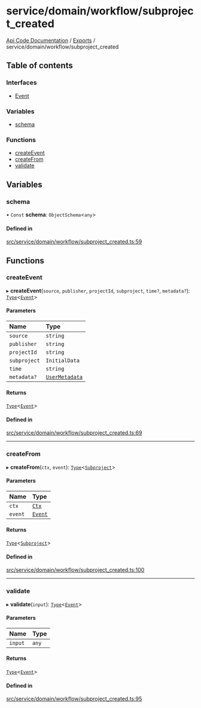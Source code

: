 # service/domain/workflow/subproject\_created
 
[Api Code Documentation](../README.md) / [Exports](../modules.md) / service/domain/workflow/subproject\_created

## Table of contents

### Interfaces

- [Event](../interfaces/service_domain_workflow_subproject_created.Event.md)

### Variables

- [schema](service_domain_workflow_subproject_created.md#schema)

### Functions

- [createEvent](service_domain_workflow_subproject_created.md#createevent)
- [createFrom](service_domain_workflow_subproject_created.md#createfrom)
- [validate](service_domain_workflow_subproject_created.md#validate)

## Variables

### schema

• `Const` **schema**: `ObjectSchema`\<`any`\>

#### Defined in

[src/service/domain/workflow/subproject_created.ts:59](https://github.com/openkfw/TruBudget/blob/40b449a/api/src/service/domain/workflow/subproject_created.ts#L59)

## Functions

### createEvent

▸ **createEvent**(`source`, `publisher`, `projectId`, `subproject`, `time?`, `metadata?`): [`Type`](result.md#type)\<[`Event`](../interfaces/service_domain_workflow_subproject_created.Event.md)\>

#### Parameters

| Name | Type |
| :------ | :------ |
| `source` | `string` |
| `publisher` | `string` |
| `projectId` | `string` |
| `subproject` | `InitialData` |
| `time` | `string` |
| `metadata?` | [`UserMetadata`](service_domain_metadata.md#usermetadata) |

#### Returns

[`Type`](result.md#type)\<[`Event`](../interfaces/service_domain_workflow_subproject_created.Event.md)\>

#### Defined in

[src/service/domain/workflow/subproject_created.ts:69](https://github.com/openkfw/TruBudget/blob/40b449a/api/src/service/domain/workflow/subproject_created.ts#L69)

___

### createFrom

▸ **createFrom**(`ctx`, `event`): [`Type`](result.md#type)\<[`Subproject`](../interfaces/service_domain_workflow_subproject.Subproject.md)\>

#### Parameters

| Name | Type |
| :------ | :------ |
| `ctx` | [`Ctx`](../interfaces/lib_ctx.Ctx.md) |
| `event` | [`Event`](../interfaces/service_domain_workflow_subproject_created.Event.md) |

#### Returns

[`Type`](result.md#type)\<[`Subproject`](../interfaces/service_domain_workflow_subproject.Subproject.md)\>

#### Defined in

[src/service/domain/workflow/subproject_created.ts:100](https://github.com/openkfw/TruBudget/blob/40b449a/api/src/service/domain/workflow/subproject_created.ts#L100)

___

### validate

▸ **validate**(`input`): [`Type`](result.md#type)\<[`Event`](../interfaces/service_domain_workflow_subproject_created.Event.md)\>

#### Parameters

| Name | Type |
| :------ | :------ |
| `input` | `any` |

#### Returns

[`Type`](result.md#type)\<[`Event`](../interfaces/service_domain_workflow_subproject_created.Event.md)\>

#### Defined in

[src/service/domain/workflow/subproject_created.ts:95](https://github.com/openkfw/TruBudget/blob/40b449a/api/src/service/domain/workflow/subproject_created.ts#L95)
